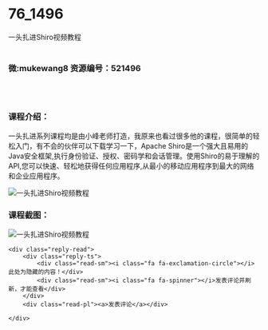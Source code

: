 # 76_1496
一头扎进Shiro视频教程
<br/></br>
<h3>微:mukewang8 资源编号：521496</h3>
<br/></br>
<h3>课程介绍：</h3>
<p>一头扎进系列课程均是由小峰老师打造，我原来也看过很多他的课程，很简单的轻松入门，有不会的伙伴可以下载学习一下，Apache <a title="查看与 Shiro 相关的文章" target="_blank">Shiro</a>是一个强大且易用的Java安全框架,执行身份验证、授权、密码学和会话管理。使用<a title="查看与 Shiro 相关的文章" target="_blank">Shiro</a>的易于理解的API,您可以快速、轻松地获得任何应用程序,从最小的移动应用程序到最大的网络和企业应用程序。</p>
<p><img src="https://www.ko996.com/wp-content/uploads/img/2018/03/2-162.png" alt="一头扎进Shiro视频教程"></p>
<div class="info-desc">
<h3>课程截图：</h3>
<p><img src="https://www.ko996.com/wp-content/uploads/img/2018/03/3-167.png" alt="一头扎进Shiro视频教程"></p>


	<div class="reply-read">
		<div class="reply-ts">
			<div class="read-sm"><i class="fa fa-exclamation-circle"></i>此处为隐藏的内容！</div>
			<div class="read-sm"><i class="fa fa-spinner"></i>发表评论并刷新，才能查看</div>
		</div>
		<div class="read-pl"><a>发表评论</a></div>
		
    </div>
</div>
